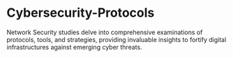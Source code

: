 # Cybersecurity-Protocols
Network Security studies delve into comprehensive examinations of protocols, tools, and strategies, providing invaluable insights to fortify digital infrastructures against emerging cyber threats.
